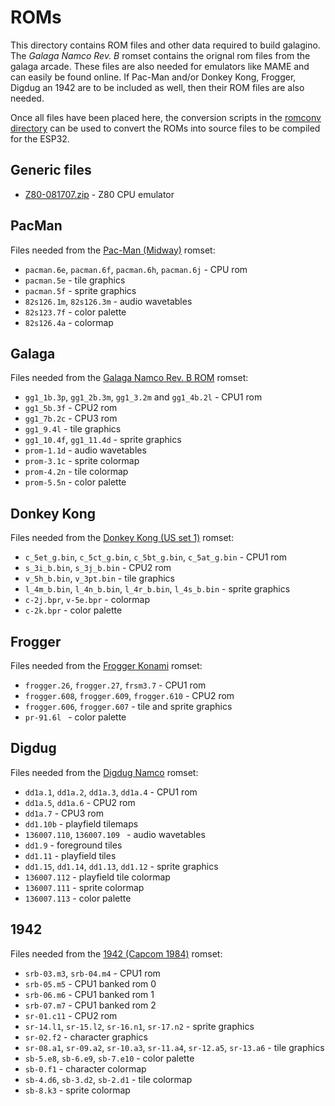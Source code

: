# ROMs

This directory contains ROM files and other data required to build
galagino. The *Galaga Namco Rev. B* romset contains the orignal rom
files from the galaga arcade. These files are also needed for
emulators like MAME and can easily be found online. If Pac-Man and/or
Donkey Kong, Frogger, Digdug an 1942 are to be included as well, then
their ROM files are also needed.

Once all files have been placed here, the conversion scripts
in the [romconv directory](../romconv) can be used to convert
the ROMs into source files to be compiled for the ESP32.

## Generic files

* [Z80-081707.zip](https://fms.komkon.org/EMUL8/Z80-081707.zip) - Z80 CPU emulator

## PacMan

Files needed from the [Pac-Man (Midway)](https://www.bing.com/search?q=pacman+midway+arcade+rom) romset:

* ```pacman.6e```, ```pacman.6f```, ```pacman.6h```, ```pacman.6j``` - CPU rom
* ```pacman.5e``` - tile graphics
* ```pacman.5f``` - sprite graphics
* ```82s126.1m```, ```82s126.3m``` - audio wavetables
* ```82s123.7f``` - color palette
* ```82s126.4a``` - colormap

## Galaga

Files needed from the [Galaga Namco Rev. B ROM](https://www.bing.com/search?q=galaga+namco+b+rom) romset:

* ```gg1_1b.3p```, ```gg1_2b.3m```, ```gg1_3.2m``` and ```gg1_4b.2l``` - CPU1 rom
* ```gg1_5b.3f``` - CPU2 rom
* ```gg1_7b.2c``` - CPU3 rom
* ```gg1_9.4l``` - tile graphics
* ```gg1_10.4f```, ```gg1_11.4d``` - sprite graphics
* ```prom-1.1d``` - audio wavetables
* ```prom-3.1c``` - sprite colormap
* ```prom-4.2n``` - tile colormap
* ```prom-5.5n``` - color palette

## Donkey Kong

Files needed from the [Donkey Kong (US set 1)](https://www.bing.com/search?q=donkey+kong+arcade+rom) romset:

* ```c_5et_g.bin```, ```c_5ct_g.bin```, ```c_5bt_g.bin```, ```c_5at_g.bin``` - CPU1 rom
* ```s_3i_b.bin```, ```s_3j_b.bin``` - CPU2 rom
* ```v_5h_b.bin```, ```v_3pt.bin``` - tile graphics
* ```l_4m_b.bin```, ```l_4n_b.bin```, ```l_4r_b.bin```, ```l_4s_b.bin``` - sprite graphics
* ```c-2j.bpr```, ```v-5e.bpr``` - colormap
* ```c-2k.bpr``` - color palette

## Frogger

Files needed from the [Frogger Konami](https://www.bing.com/search?q=frogger+konami+arcade+rom) romset:

* ```frogger.26```, ```frogger.27```, ```frsm3.7``` - CPU1 rom
* ```frogger.608```, ```frogger.609```, ```frogger.610``` - CPU2 rom
* ```frogger.606```, ```frogger.607``` - tile and sprite graphics
* ```pr-91.6l ``` - color palette

## Digdug

Files needed from the [Digdug Namco](https://www.bing.com/search?q=digdug+namco+arcade+rom) romset:

* ```dd1a.1```, ```dd1a.2```, ```dd1a.3```, ```dd1a.4``` - CPU1 rom
* ```dd1a.5```, ```dd1a.6``` - CPU2 rom
* ```dd1a.7``` - CPU3 rom
* ```dd1.10b``` - playfield tilemaps
* ```136007.110```, ```136007.109 ``` - audio wavetables
* ```dd1.9``` - foreground tiles
* ```dd1.11``` - playfield tiles
* ```dd1.15```, ```dd1.14```, ```dd1.13```, ```dd1.12``` - sprite graphics
* ```136007.112``` - playfield tile colormap
* ```136007.111``` - sprite colormap
* ```136007.113``` - color palette

## 1942

Files needed from the [1942 (Capcom 1984)](https://www.bing.com/search?q=1942+arcade+rom) romset:

* ```srb-03.m3```, ```srb-04.m4``` - CPU1 rom
* ```srb-05.m5``` - CPU1 banked rom 0
* ```srb-06.m6``` - CPU1 banked rom 1
* ```srb-07.m7``` - CPU1 banked rom 2
* ```sr-01.c11``` - CPU2 rom
* ```sr-14.l1```, ```sr-15.l2```, ```sr-16.n1```, ```sr-17.n2``` - sprite graphics
* ```sr-02.f2``` - character graphics
* ```sr-08.a1```, ```sr-09.a2```, ```sr-10.a3```, ```sr-11.a4```, ```sr-12.a5```, ```sr-13.a6``` - tile graphics
* ```sb-5.e8```, ```sb-6.e9```, ```sb-7.e10``` - color palette
* ```sb-0.f1``` - character colormap
* ```sb-4.d6```, ```sb-3.d2```, ```sb-2.d1``` - tile colormap
* ```sb-8.k3``` - sprite colormap
